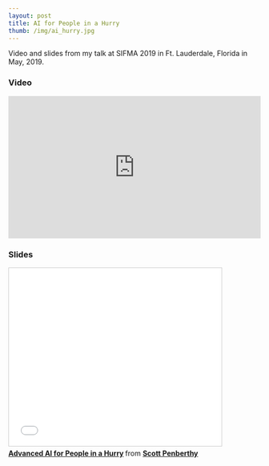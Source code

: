 ```yaml
---
layout: post
title: AI for People in a Hurry
thumb: /img/ai_hurry.jpg
---
```


Video and slides from my talk at SIFMA 2019 in Ft. Lauderdale, Florida in May, 2019.

<h3>Video</h3>
<div style="position:relative;padding-top:56.25%;">
<iframe style="position:absolute;top:0;left:0;width:100%;height:100%;" src="https://www.youtube.com/embed/YY0xCkQ79O0" frameborder="0" allow="accelerometer; autoplay; encrypted-media; gyroscope; picture-in-picture" allowfullscreen></iframe>
</div>

<h3>Slides</h3>
<iframe src="//www.slideshare.net/slideshow/embed_code/key/fp41OrJq2s0ufn" width="425" height="355" frameborder="0" marginwidth="0" marginheight="0" scrolling="no" style="border:1px solid #CCC; border-width:1px; margin-bottom:5px; max-width: 100%;" allowfullscreen> </iframe> <div style="margin-bottom:5px"> <strong> <a href="//www.slideshare.net/scottpenberthy/advanced-ai-for-people-in-a-hurry" title="Advanced AI for People in a Hurry" target="_blank">Advanced AI for People in a Hurry</a> </strong> from <strong><a href="//www.slideshare.net/scottpenberthy" target="_blank">Scott Penberthy</a></strong> </div>
